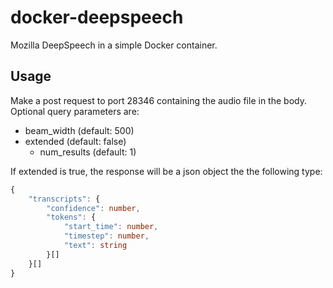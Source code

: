 # docker-deepspeech

Mozilla DeepSpeech in a simple Docker container.

## Usage

Make a post request to port 28346 containing the audio file in the body.
Optional query parameters are:

- beam_width (default: 500)
- extended (default: false)
  - num_results (default: 1)

If extended is true, the response will be a json object the the following type:

```typescript
{
    "transcripts": {
        "confidence": number,
        "tokens": {
            "start_time": number,
            "timestep": number,
            "text": string
        }[]
    }[]
}
```
